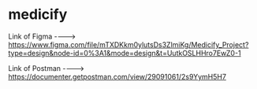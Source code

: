 # medicify

Link of Figma ----> https://www.figma.com/file/mTXDKkm0ylutsDs3ZlmiKg/Medicify_Project?type=design&node-id=0%3A1&mode=design&t=UutkOSLHHro7EwZ0-1

Link of Postman ----> https://documenter.getpostman.com/view/29091061/2s9YymH5H7